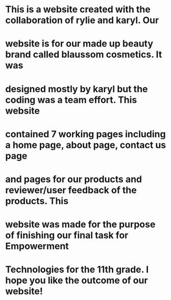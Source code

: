 # This is a website created with the collaboration of rylie and karyl. Our
# website is for our made up beauty brand called blaussom cosmetics. It was
# designed mostly by karyl but the coding was a team effort. This website 
# contained 7 working pages including a home page, about page, contact us page
# and pages for our products and reviewer/user feedback of the products. This
# website was made for the purpose of finishing our final task for Empowerment
# Technologies for the 11th grade. I hope you like the outcome of our website!
